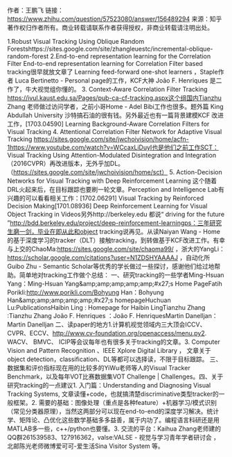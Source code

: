 作者：王鹏飞
链接：https://www.zhihu.com/question/57523080/answer/156489294
来源：知乎
著作权归作者所有。商业转载请联系作者获得授权，非商业转载请注明出处。

1.Robust Visual Tracking Using Oblique Random Forestshttps://sites.google.com/site/zhangleuestc/incremental-oblique-random-forest
2.End-to-end representation learning for the Correlation Filter  End-to-end representation learning for Correlation Filter based tracking很早就放文章了 Learning feed-forward one-shot learners ，Staple作者 Luca Bertinetto - Personal page的工作，KCF大神  João F. Henriques 是二作了，牛大视觉组你懂的。
3. Context-Aware Correlation Filter Tracking https://ivul.kaust.edu.sa/Pages/pub-ca-cf-tracking.aspx这个组国内Tianzhu Zhang 老师做过访问学者，之前小哥Home - Adel Bibi工作也很多。题外篇 King Abdullah University 沙特搞石油的很有钱。另外最近也有一篇背景建模KCF 改进工作，[1703.04590] Learning Background-Aware Correlation Filters for Visual Tracking
4. Attentional Correlation Filter Network for Adaptive Visual Tracking https://sites.google.com/site/jwchoivision/home/acfn-1https://www.youtube.com/watch?v=WCcaxLiDuyI也是他们之前工作SCT： Visual Tracking Using Attention-Modulated Disintegration and Integration （2016CVPR）再改进版本，无外乎加DL。（https://sites.google.com/site/jwchoivision/home/sct）
5. Action-Decision Networks for Visual Tracking with Deep Reinforcement Learning 这个随着DRL火起来后，在目标跟踪也要刷一轮文章。Perception and Intelligence Lab有兴趣的可以看看相关工作：[1702.06291]
Visual Tracking by Reinforced Decision Making[1701.08936] Deep Reinforcement Learning for Visual Object Tracking in Videos另外http://berkeley.edu 都说“ driving for the future ”http://bdd.berkeley.edu/project/deep-reinforcement-learningps：三年研究生磨一剑，毕业在即从此和object tracking说再见。从读Naiyan Wang - Home的基于深度学习的tracker（DLT）接触tracking，到转做基于KCF改进工作。有幸与上交的ChaoMa:https://sites.google.com/site/chaoma99/ ，浙大的YangLi：https://scholar.google.com/citations?user=N1ZDSHYAAAAJ ，自动化所Guibo Zhu - Semantic Scholar等优秀的学长做过一些探讨，感谢他们给过地帮助。简单地对tracking工作做个总结：
一、研究tracking的一些学者Ming-Hsuan Yang：Ming-Hsuan Yang&amp;amp;amp;amp;amp;amp;#x27;s Home PageFatih Porikli:http://www.porikli.com/Bohyung Han：Bohyung Han&amp;amp;amp;amp;amp;amp;#x27;s homepageHuchuan Lu:PublicationsHaibin Ling :  Homepage for Haibin LingTianzhu Zhang :Tianzhu Zhang João F. Henriques ：João F. HenriquesMartin Danelljan：Martin Danelljan 
二、读paper的地方1.计算机视觉领域内三大顶会ICCV、CVPR、ECCV、http://www.cv-foundation.org/openaccess/menu.py2. WACV、 BMVC、 ICIP等会议每年也有很多关于tracking的文章。3. Computer Vision and Pattern Recognition 、IEEE Xplore Digital Library ， 文章关于object detection，classification、DL等都可以选择读，不限于目标跟踪。
三、数据集和评价指标现在用的比较多的YiWu老师等人的Visual Tracker Benchmark，以及每年VOT比赛数据集VOT Challenge | Challenges。四、关于研究tracking的一点建议1. 入门篇：Understanding and Diagnosing Visual Tracking Systems, 文章读懂+code，也就搞清楚discriminative类型tracker的一般框架。2. 需要的基础：图像处理（重点是各种feature）+机器学习/模式识别（常见分类器原理），当然这两部分可以现在end-to-end的深度学习解决。统计学、矩阵论、凸优化这些数学基础多多益善，属于内功了。编程语言科研还是用MATLAB多一些，c++/python也要懂。3. 交流的平台：Kaihua Zhang老师建的QQ群261539583、127916362，valse:VALSE - 视觉与学习青年学者研讨会 ， 北邮陈光老师微博爱可可-爱生活Sina Visitor System 等。
